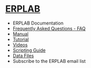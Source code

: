 # [ERPLAB](https://github.com/lucklab/erplab/wiki)
* ERPLAB Documentation
 * [Frequently Asked Questions - FAQ](https://github.com/lucklab/erplab/wiki/Troubleshooting-and-Frequently-Asked-Questions)
 * [Manual](https://github.com/lucklab/erplab/wiki/Manual)
 * [Tutorial](https://github.com/lucklab/erplab/wiki/Tutorial)
 * [Videos](https://github.com/lucklab/erplab/wiki/Videos)
 * [Scripting Guide](https://github.com/lucklab/erplab/wiki/Scripting-Guide)
 * [Data Files](https://github.com/lucklab/erplab/wiki/Data-Files)
* Subscribe to the ERPLAB email list
